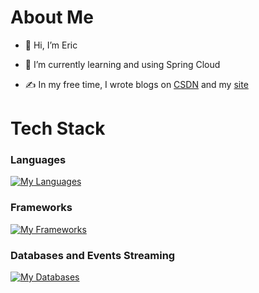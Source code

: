 <!---
PearlyWave/PearlyWave is a ✨ special ✨ repository because its `README.md` (this file) appears on your GitHub profile.
You can click the Preview link to take a look at your changes.
--->
# About Me
- 👋 Hi, I’m Eric
<!-- - 👀 I’m interested in ... -->
- 🌱 I’m currently learning and using Spring Cloud
<!-- - 💞️ I’m looking to collaborate on ... -->
<!-- - 📫 How to reach me ... -->
- ✍ In my free time, I wrote blogs on [CSDN](https://blog.csdn.net/LonelyObserver) and my [site]([https://ericji.net/](https://ericji.hashnode.dev/))
# Tech Stack
### Languages
[![My Languages](https://skillicons.dev/icons?i=java&theme=light)](https://skillicons.dev)

### Frameworks
[![My Frameworks](https://skillicons.dev/icons?i=spring&theme=light)](https://skillicons.dev)

### Databases and Events Streaming
[![My Databases](https://skillicons.dev/icons?i=mysql&theme=light)](https://skillicons.dev)

<!-- ### Other Stuffs -->


<!-- inspired by https://github.com/dhananjay12/dhananjay12 -->
